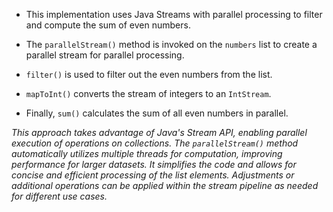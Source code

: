 - This implementation uses Java Streams with parallel processing to filter and compute the sum of even numbers.

- The `parallelStream()` method is invoked on the `numbers` list to create a parallel stream for parallel processing.

- `filter()` is used to filter out the even numbers from the list.

- `mapToInt()` converts the stream of integers to an `IntStream`.

- Finally, `sum()` calculates the sum of all even numbers in parallel.

*This approach takes advantage of Java's Stream API, enabling parallel execution of operations on collections. The `parallelStream()` method automatically utilizes multiple threads for computation, improving performance for larger datasets. It simplifies the code and allows for concise and efficient processing of the list elements. Adjustments or additional operations can be applied within the stream pipeline as needed for different use cases.*